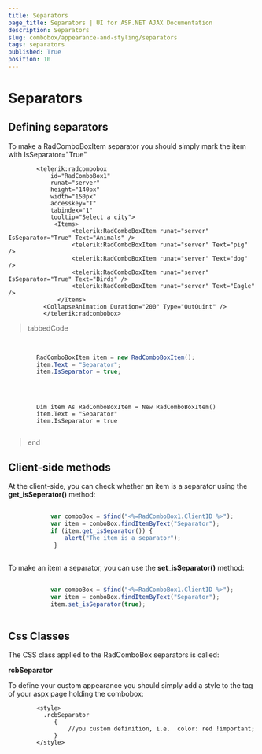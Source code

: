 ```yaml
---
title: Separators
page_title: Separators | UI for ASP.NET AJAX Documentation
description: Separators
slug: combobox/appearance-and-styling/separators
tags: separators
published: True
position: 10
---
```


# Separators



## Defining separators

To make a RadComboBoxItem separator you should simply mark the item with IsSeparator="True"

````ASPNET
	    <telerik:radcombobox 
	        id="RadComboBox1" 
	        runat="server" 
	        height="140px" 
	        width="150px"
	        accesskey="T" 
	        tabindex="1" 
	        tooltip="Select a city">   
	         <Items>       
	              <telerik:RadComboBoxItem runat="server" IsSeparator="True" Text="Animals" />       
	              <telerik:RadComboBoxItem runat="server" Text="pig" />        
	              <telerik:RadComboBoxItem runat="server" Text="dog" />        
	              <telerik:RadComboBoxItem runat="server" IsSeparator="True" Text="Birds" />        
	              <telerik:RadComboBoxItem runat="server" Text="Eagle" />        
	          </Items>    
	      <CollapseAnimation Duration="200" Type="OutQuint" />
	      </telerik:radcombobox>
````



>tabbedCode

````C#
	     
	
	    RadComboBoxItem item = new RadComboBoxItem();
	    item.Text = "Separator";
	    item.IsSeparator = true;
				
````



````VB.NET
	
	
	    Dim item As RadComboBoxItem = New RadComboBoxItem()
	    item.Text = "Separator"
	    item.IsSeparator = true
				
````


>end

## Client-side methods

At the client-side, you can check whether an item is a separator using the __get_isSeperator()__ method:

````JavaScript
	
	        var comboBox = $find("<%=RadComboBox1.ClientID %>");
	        var item = comboBox.findItemByText("Separator");
	        if (item.get_isSeparator()) {
	            alert("The item is a separator"); 
	         }
	
````



To make an item a separator, you can use the __set_isSeparator()__ method:

````JavaScript
	
	        var comboBox = $find("<%=RadComboBox1.ClientID %>");
	        var item = comboBox.findItemByText("Separator");
	        item.set_isSeparator(true);
	
````



## Css Classes

The CSS class applied to the RadComboBox separators is called:

__rcbSeparator__

To define your custom appearance you should simply add a style to the __<head>__ tag of your aspx page holding the combobox:

````ASPNET
	    <style>
	      .rcbSeparator
	         {
	             //you custom definition, i.e.  color: red !important;
	         }
	    </style>
````



